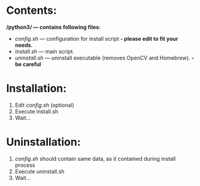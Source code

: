 # Contents:
**/python3/ — contains following files:**

* *config.sh* — configuration for install script **- please edit to fit your needs**.
* *install.sh* — main script.
* *uninstall.sh* — uninstall executable (removes OpenCV and Homebrew). **- be careful**

# Installation:
1. Edit *config.sh* (optional)
2. Execute install.sh
3. Wait...

# Uninstallation:
1. *config.sh* should contain same data, as it contained during install process
2. Execute uninstall.sh
3. Wait...
